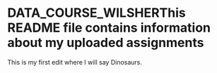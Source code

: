 # DATA_COURSE_WILSHERThis README file contains information about my uploaded assignments

This is my first edit where I will say Dinosaurs.
